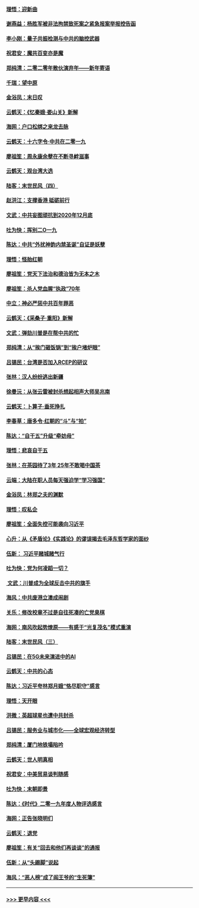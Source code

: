 #### [理悟：迎新曲](../pages/nsc993/n11761152.md?t=01020533) 
#### [谢燕益：杨胜军被非法拘禁致死案之紧急报案举报控告函](../pages/nsc993/n11756134.md?t=01020533) 
#### [李小刚：量子共振检测与中共的脑控武器](../pages/nsc993/n11754518.md?t=01020533) 
#### [祝君安：魔共百变亦是魔](../pages/nsc993/n11754469.md?t=01020533) 
#### [郑纯清：二零二零年散伙演弃年——新年寄语](../pages/nsc993/n11754195.md?t=01020533) 
#### [千瑞：望中原](../pages/nsc993/n11754159.md?t=01020533) 
#### [金浴凤：末日叹](../pages/nsc993/n11752359.md?t=01020533) 
#### [云鹤天：《忆秦娥‧娄山关》新解](../pages/nsc993/n11752348.md?t=01020533) 
#### [海网：户口松绑之来龙去脉](../pages/nsc993/n11752328.md?t=01020533) 
#### [云鹤天：十六字令‧中共在二零一九](../pages/nsc993/n11752305.md?t=01020533) 
#### [廖祖笙：周永康余孽在不断寻衅滋事](../pages/nsc993/n11751013.md?t=01020533) 
#### [云鹤天：观台湾大选](../pages/nsc993/n11751007.md?t=01020533) 
#### [陆客：末世民风（四）](../pages/nsc993/n11749203.md?t=01020533) 
#### [赵洪江：支撑香港 砥砺前行](../pages/nsc993/n11748482.md?t=01020533) 
#### [文武：中共妄图顽抗到2020年12月底](../pages/nsc993/n11748446.md?t=01020533) 
#### [吐为快：挥别二O一九](../pages/nsc993/n11748411.md?t=01020533) 
#### [陈达：中共“外扰神韵内禁圣诞”自证是妖孽](../pages/nsc993/n11748226.md?t=01020533) 
#### [理悟：怪胎红朝](../pages/nsc993/n11748206.md?t=01020533) 
#### [廖祖笙：党天下法治和德治皆为无本之木](../pages/nsc993/n11748135.md?t=01020533) 
#### [廖祖笙：杀人党血腥“执政”70年](../pages/nsc993/n11745144.md?t=01020533) 
#### [中立：神必严惩中共百年罪恶](../pages/nsc993/n11744970.md?t=01020533) 
#### [云鹤天：《采桑子‧重阳》新解](../pages/nsc993/n11744948.md?t=01020533) 
#### [文武：弹劾川普是在帮中共的忙](../pages/nsc993/n11744758.md?t=01020533) 
#### [郑纯清：从“挨门砸饭锅”到“挨户堵炉眼”](../pages/nsc993/n11744745.md?t=01020533) 
#### [吕锡民：台湾是否加入RCEP的研议](../pages/nsc993/n11744701.md?t=01020533) 
#### [张林：汉人纷纷逃出新疆](../pages/nsc993/n11743530.md?t=01020533) 
#### [徐曼沅：从张云雷被封杀想起相声大师吴兆南](../pages/nsc993/n11741816.md?t=01020533) 
#### [云鹤天：卜算子‧垂死挣扎](../pages/nsc993/n11739956.md?t=01020533) 
#### [李春草：唐多令‧红朝的“斗”与“拍”](../pages/nsc993/n11739830.md?t=01020533) 
#### [陈达：“自干五”升级“牵妨母”](../pages/nsc993/n11739724.md?t=01020533) 
#### [理悟：悲哀自干五](../pages/nsc993/n11739547.md?t=01020533) 
#### [张林：在茶园待了3年 25年不敢喝中国茶](../pages/nsc993/n11739240.md?t=01020533) 
#### [云端：大陆在职人员每天强迫学“学习强国”](../pages/nsc993/n11738735.md?t=01020533) 
#### [金浴凤：林郑之夫的渊默](../pages/nsc993/n11737735.md?t=01020533) 
#### [理悟：叹私企](../pages/nsc993/n11737715.md?t=01020533) 
#### [廖祖笙：全面失控可能袭向习近平](../pages/nsc993/n11737704.md?t=01020533) 
#### [心升：从《矛盾论》《实践论》的谬误揭去毛泽东哲学家的面纱](../pages/nsc993/n11736962.md?t=01020533) 
#### [伍新： 习近平赌城赌气行](../pages/nsc993/n11736929.md?t=01020533) 
#### [吐为快：党为何凌蹈一切？](../pages/nsc993/n11736915.md?t=01020533) 
#### [ 文武：川普成为全球反击中共的旗手](../pages/nsc993/n11736882.md?t=01020533) 
#### [海风：中共废港立澳成闹剧](../pages/nsc993/n11735857.md?t=01020533) 
#### [关乐：修改校章不过是自往死凑的亡党臭棋](../pages/nsc993/n11735097.md?t=01020533) 
#### [海网：南风吹起势燎原——有感于“光复茂名”模式重演](../pages/nsc993/n11732308.md?t=01020533) 
#### [陆客：末世民风（三）](../pages/nsc993/n11732211.md?t=01020533) 
#### [吕锡民：在5G未来演进中的AI](../pages/nsc993/n11730010.md?t=01020533) 
#### [云鹤天：中共的心态](../pages/nsc993/n11729906.md?t=01020533) 
#### [陈达：习近平夸林郑月娥“恪尽职守”感言](../pages/nsc993/n11729881.md?t=01020533) 
#### [理悟：天开眼](../pages/nsc993/n11729699.md?t=01020533) 
#### [洪微：英超球星也遭中共封杀](../pages/nsc993/n11727243.md?t=01020533) 
#### [吕锡民：服务业与城市化——全球宏观经济转型](../pages/nsc993/n11725845.md?t=01020533) 
#### [郑纯清：厦门地铁塌陷吟](../pages/nsc993/n11725813.md?t=01020533) 
#### [云鹤天：世人明真相](../pages/nsc993/n11725621.md?t=01020533) 
#### [祝君安：中美贸易谈判随感](../pages/nsc993/n11725609.md?t=01020533) 
#### [吐为快：末朝即景](../pages/nsc993/n11723365.md?t=01020533) 
#### [陈达：《时代》二零一九年度人物评选感言](../pages/nsc993/n11723337.md?t=01020533) 
#### [海网：正告张晓明们](../pages/nsc993/n11723228.md?t=01020533) 
#### [云鹤天：退党](../pages/nsc993/n11723056.md?t=01020533) 
#### [廖祖笙：有关“回去和他们再谈谈”的通报](../pages/nsc993/n11722442.md?t=01020533) 
#### [伍新：从“头踢脚”说起](../pages/nsc993/n11722429.md?t=01020533) 
#### [海风：“恶人榜”成了阎王爷的“生死簿”](../pages/nsc993/n11722272.md?t=01020533) 

----
#### [ >>> 更早内容 <<< ](../indexes/nsc993-earlier.md)
